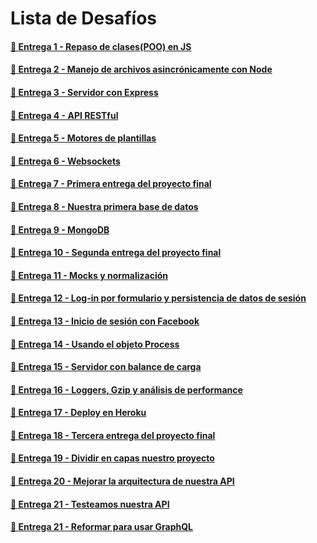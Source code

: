 # Lista de Desafíos

#### [🔗 Entrega 1 - Repaso de clases(POO) en JS](https://github.com/EstebanDem/backend-coderhouse/tree/master/Entrega-1#readme)

#### [🔗 Entrega 2 - Manejo de archivos asincrónicamente con Node](https://github.com/EstebanDem/backend-coderhouse/tree/master/Entrega-2#readme)

#### [🔗 Entrega 3 - Servidor con Express](https://github.com/EstebanDem/backend-coderhouse/tree/master/Entrega-3#readme)

#### [🔗 Entrega 4 - API RESTful](https://github.com/EstebanDem/backend-coderhouse/tree/master/Entrega-4#readme)

#### [🔗 Entrega 5 - Motores de plantillas](https://github.com/EstebanDem/backend-coderhouse/tree/master/Entrega-5#readme)

#### [🔗 Entrega 6 - Websockets](https://github.com/EstebanDem/backend-coderhouse/tree/master/Entrega-6#readme)

#### [🔗 Entrega 7 - Primera entrega del proyecto final](https://github.com/EstebanDem/backend-coderhouse/tree/master/Entrega-7#readme)

#### [🔗 Entrega 8 - Nuestra primera base de datos](https://github.com/EstebanDem/backend-coderhouse/tree/master/Entrega-8#readme)

#### [🔗 Entrega 9 - MongoDB](https://github.com/EstebanDem/backend-coderhouse/tree/master/Entrega-9#readme)

#### [🔗 Entrega 10 - Segunda entrega del proyecto final](https://github.com/EstebanDem/backend-coderhouse/tree/master/Entrega-10#readme)

#### [🔗 Entrega 11 - Mocks y normalización](https://github.com/EstebanDem/backend-coderhouse/tree/master/Entrega-11#readme)

#### [🔗 Entrega 12 - Log-in por formulario y persistencia de datos de sesión](https://github.com/EstebanDem/backend-coderhouse/tree/master/Entrega-12#readme)

#### [🔗 Entrega 13 - Inicio de sesión con Facebook](https://github.com/EstebanDem/backend-coderhouse/tree/master/Entrega-13#readme)

#### [🔗 Entrega 14 - Usando el objeto Process](https://github.com/EstebanDem/backend-coderhouse/tree/master/Entrega-14#readme)

#### [🔗 Entrega 15 - Servidor con balance de carga](https://github.com/EstebanDem/backend-coderhouse/tree/master/Entrega-15#readme)

#### [🔗 Entrega 16 - Loggers, Gzip y análisis de performance](https://github.com/EstebanDem/backend-coderhouse/tree/master/Entrega-16#readme)

#### [🔗 Entrega 17 - Deploy en Heroku](https://github.com/EstebanDem/backend-coderhouse/tree/master/Entrega-17#readme)

#### [🔗 Entrega 18 - Tercera entrega del proyecto final](https://github.com/EstebanDem/backend-coderhouse/tree/master/Entrega-18#readme)

#### [🔗 Entrega 19 - Dividir en capas nuestro proyecto](https://github.com/EstebanDem/backend-coderhouse/tree/master/Entrega-19#readme)

#### [🔗 Entrega 20 - Mejorar la arquitectura de nuestra API](https://github.com/EstebanDem/backend-coderhouse/tree/master/Entrega-20#readme)

#### [🔗 Entrega 21 - Testeamos nuestra API](https://github.com/EstebanDem/backend-coderhouse/tree/master/Entrega-21#readme)

#### [🔗 Entrega 21 - Reformar para usar GraphQL](https://github.com/EstebanDem/backend-coderhouse/tree/master/Entrega-22#readme)